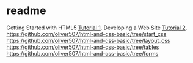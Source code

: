 # readme

Getting Started with HTML5 [Tutorial 1](https://github.com/oliver507/html-and-css-basic/tree/getting_started).
Developing a Web Site [Tutorial 2](https://github.com/oliver507/html-and-css-basic/tree/devsites).
https://github.com/oliver507/html-and-css-basic/tree/start_css
https://github.com/oliver507/html-and-css-basic/tree/layout_css
https://github.com/oliver507/html-and-css-basic/tree/tables
https://github.com/oliver507/html-and-css-basic/tree/forms

